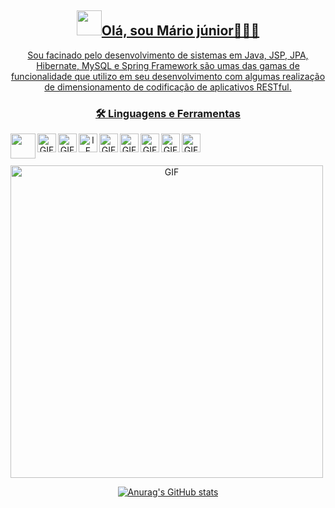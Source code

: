 
<a align="center" href="https://github.com/anuraghazra/convoychat">

<h2><img src="https://github.com/souvikguria98/souvikguria98/blob/master/Hi.gif" width="40">Olá, sou Mário júnior👨🏻‍💻</h3></h2>

 
Sou facinado pelo desenvolvimento de sistemas em Java, JSP, JPA, Hibernate, MySQL
e Spring Framework são umas das gamas de funcionalidade que utilizo em seu desenvolvimento com algumas realização de dimensionamento de codificação de
aplicativos RESTful.

<h3>🛠 Linguagens e Ferramentas</h3>

 <img alt=" " src="https://cdn.iconscout.com/icon/free/png-512/java-43-569305.png" align="left" height="40" width="40"/>
 <img alt="GIF" src="https://devkico.itexto.com.br/wp-content/uploads/2014/08/spring-boot-project-logo.png" align="left" height="30" width="30"/>
  <img alt="GIF" src="https://image.flaticon.com/icons/png/512/25/25231.png" align="left" height="30" width="30"/>
 <img alt="IF" src="https://hibernate.org/images/hibernate_icon_whitebkg.svg" align="left" height="30" width="30"/>
 <img alt="GIF" src="https://marcas-logos.net/wp-content/uploads/2020/11/MySQL-logo.png" align="left" height="30" width="30"/>
 <img alt="GIF" src="https://cdn.worldvectorlogo.com/logos/eclipse-11.svg" align="left" height="30" width="30"/>
  <img alt="GIF" src="https://camo.githubusercontent.com/4a7ed2e11e76aecf9a7ed4871107d7fe2f2d1ddd15b03f935f9aa8980d919cdb/68747470733a2f2f6b6f656e69672d6d656469612e72617977656e6465726c6963682e636f6d2f75706c6f6164732f323031352f30372f4665617475726564342e706e67" align="left" height="30" width="30"/>
 <img alt="GIF" src="https://img.icons8.com/color/452/linux-mint.png" align="left" height="30" width="30"/>
 <img alt="GIF" src="https://git-scm.com/images/logos/downloads/Git-Icon-1788C.png" align="left" height="30" width="30"/><br><br><br>
 
 <img alt="GIF" src="https://img.17qq.com/images/bjeidjgbgbz.jpeg" width="500"/>


![Anurag's GitHub stats](https://github-readme-stats.vercel.app/api?username=Mario23Junior&show_icons=true&theme=radical)
<br>

  </a>
